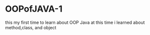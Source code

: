 # OOPofJAVA-1
this my first time to learn about OOP Java 
at this time i learned about method,class, and object
